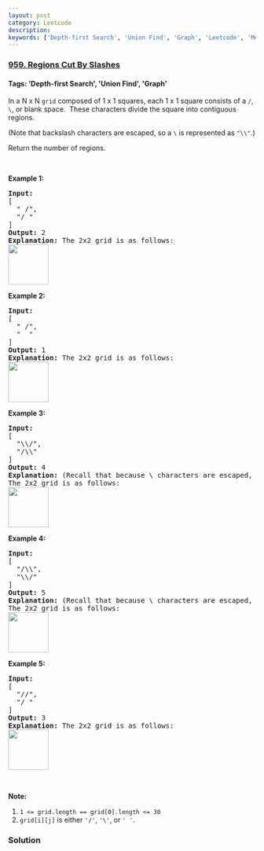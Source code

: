```yaml
---
layout: post
category: Leetcode
description: 
keywords: ['Depth-first Search', 'Union Find', 'Graph', 'Leetcode', 'Medium']
---
```

### [959. Regions Cut By Slashes](https://leetcode.com/problems/regions-cut-by-slashes)

#### Tags: 'Depth-first Search', 'Union Find', 'Graph'

<div class="content__u3I1 question-content__JfgR"><div><p>In a N x N <code>grid</code> composed of 1 x 1 squares, each 1 x 1 square consists of a <code>/</code>, <code>\</code>, or blank space.  These characters divide the square into contiguous regions.</p>
<p>(Note that backslash characters are escaped, so a <code>\</code> is represented as <code>"\\"</code>.)</p>
<p>Return the number of regions.</p>
<p> </p>
<div>
<div>
<div>
<div>
<div>
<ol>
</ol>
</div>
</div>
</div>
</div>
</div>
<div>
<p><strong>Example 1:</strong></p>
<pre><strong>Input:
</strong><span id="example-input-1-1">[
  " /",
  "/ "
]</span>
<strong>Output: </strong><span id="example-output-1">2</span>
<strong>Explanation: </strong>The 2x2 grid is as follows:
<img alt="" src="https://assets.leetcode.com/uploads/2018/12/15/1.png" style="width: 82px; height: 82px;"/>
</pre>
<div>
<p><strong>Example 2:</strong></p>
<pre><strong>Input:
</strong><span id="example-input-2-1">[
  " /",
  "  "
]</span>
<strong>Output: </strong><span id="example-output-2">1</span>
<strong>Explanation: </strong>The 2x2 grid is as follows:
<img alt="" src="https://assets.leetcode.com/uploads/2018/12/15/2.png" style="width: 82px; height: 82px;"/>
</pre>
<div>
<p><strong>Example 3:</strong></p>
<pre><strong>Input:
</strong><span id="example-input-3-1">[
  "\\/",
  "/\\"
]</span>
<strong>Output: </strong><span id="example-output-3">4</span>
<strong>Explanation: </strong>(Recall that because \ characters are escaped, "\\/" refers to \/, and "/\\" refers to /\.)
The 2x2 grid is as follows:
<img alt="" src="https://assets.leetcode.com/uploads/2018/12/15/3.png" style="width: 82px; height: 82px;"/>
</pre>
<div>
<p><strong>Example 4:</strong></p>
<pre><strong>Input:
</strong><span id="example-input-4-1">[
  "/\\",
  "\\/"
]</span>
<strong>Output: </strong><span id="example-output-4">5</span>
<strong>Explanation: </strong>(Recall that because \ characters are escaped, "/\\" refers to /\, and "\\/" refers to \/.)
The 2x2 grid is as follows:
<img alt="" src="https://assets.leetcode.com/uploads/2018/12/15/4.png" style="width: 82px; height: 82px;"/>
</pre>
<div>
<p><strong>Example 5:</strong></p>
<pre><strong>Input:
</strong><span id="example-input-5-1">[
  "//",
  "/ "
]</span>
<strong>Output: </strong><span id="example-output-5">3</span>
<strong>Explanation: </strong>The 2x2 grid is as follows:
<img alt="" src="https://assets.leetcode.com/uploads/2018/12/15/5.png" style="width: 82px; height: 82px;"/>
</pre>
<p> </p>
<p><strong>Note:</strong></p>
<ol>
<li><code>1 &lt;= grid.length == grid[0].length &lt;= 30</code></li>
<li><code>grid[i][j]</code> is either <code>'/'</code>, <code>'\'</code>, or <code>' '</code>.</li>
</ol>
</div>
</div>
</div>
</div>
</div></div></div>

### Solution
